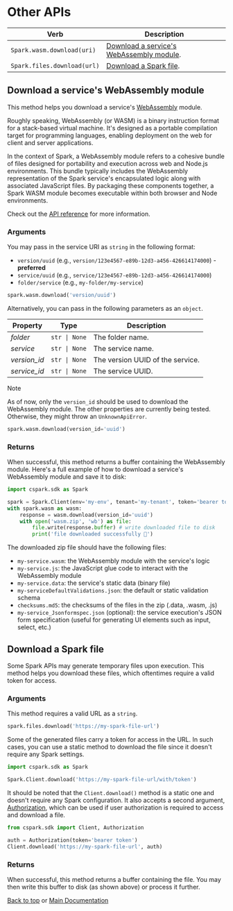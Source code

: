 <!-- markdownlint-disable-file MD024 -->

# Other APIs

| Verb                        | Description                                                                         |
| --------------------------- | ----------------------------------------------------------------------------------- |
| `Spark.wasm.download(uri)`  | [Download a service's WebAssembly module](#download-a-services-webassembly-module). |
| `Spark.files.download(url)` | [Download a Spark file](#download-a-spark-file).                                    |

## Download a service's WebAssembly module

This method helps you download a service's [WebAssembly](https://webassembly.org/)
module.

Roughly speaking, WebAssembly (or WASM) is a binary instruction format
for a stack-based virtual machine. It's designed as a portable compilation target
for programming languages, enabling deployment on the web for client and server
applications.

In the context of Spark, a WebAssembly module refers to a cohesive bundle of
files designed for portability and execution across web and Node.js environments.
This bundle typically includes the WebAssembly representation of the Spark service's
encapsulated logic along with associated JavaScript files. By packaging these
components together, a Spark WASM module becomes executable within both browser and
Node environments.

Check out the [API reference](https://docs.coherent.global/spark-apis/webassembly-module-api)
for more information.

### Arguments

You may pass in the service URI as `string` in the following format:

- `version/uuid` (e.g., `version/123e4567-e89b-12d3-a456-426614174000`) - **preferred**
- `service/uuid` (e.g., `service/123e4567-e89b-12d3-a456-426614174000`)
- `folder/service` (e.g., `my-folder/my-service`)

```python
spark.wasm.download('version/uuid')
```

Alternatively, you can pass in the following parameters as an `object`.

| Property      | Type          | Description                      |
| ------------- | ------------- | -------------------------------- |
| _folder_      | `str \| None` | The folder name.                 |
| _service_     | `str \| None` | The service name.                |
| _version\_id_ | `str \| None` | The version UUID of the service. |
| _service\_id_ | `str \| None` | The service UUID.                |

> [!NOTE]
> As of now, only the `version_id` should be used to download the WebAssembly module.
> The other properties are currently being tested. Otherwise, they might throw an `UnknownApiError`.

```python
spark.wasm.download(version_id='uuid')
```

### Returns

When successful, this method returns a buffer containing the WebAssembly module.
Here's a full example of how to download a service's WebAssembly module and save
it to disk:

```python
import cspark.sdk as Spark

spark = Spark.Client(env='my-env', tenant='my-tenant', token='bearer token')
with spark.wasm as wasm:
    response = wasm.download(version_id='uuid')
    with open('wasm.zip', 'wb') as file:
        file.write(response.buffer) # write downloaded file to disk
        print('file downloaded successfully 🎉')
```

The downloaded zip file should have the following files:

- `my-service.wasm`: the WebAssembly module with the service's logic
- `my-service.js`: the JavaScript glue code to interact with the WebAssembly module
- `my-service.data`: the service's static data (binary file)
- `my-serviceDefaultValidations.json`: the default or static validation schema
- `checksums.md5`: the checksums of the files in the zip (.data, .wasm, .js)
- `my-service_Jsonformspec.json` (optional): the service execution's JSON form specification
  (useful for generating UI elements such as input, select, etc.)

## Download a Spark file

Some Spark APIs may generate temporary files upon execution. This method helps you
download these files, which oftentimes require a valid token for access.

### Arguments

This method requires a valid URL as a `string`.

```python
spark.files.download('https://my-spark-file-url')
```

Some of the generated files carry a token for access in the URL. In such cases, you
can use a static method to download the file since it doesn't require any Spark settings.

```python
import cspark.sdk as Spark

Spark.Client.download('https://my-spark-file-url/with/token')
```

It should be noted that the `Client.download()` method is a static one and doesn't require
any Spark configuration. It also accepts a second argument, [Authorization](../src/cspark/sdk/_auth.py),
which can be used if user authorization is required to access and download a file.

```py
from cspark.sdk import Client, Authorization

auth = Authorization(token='bearer token')
Client.download('https://my-spark-file-url', auth)
```

### Returns

When successful, this method returns a buffer containing the file. You may then write
this buffer to disk (as shown above) or process it further.

[Back to top](#other-apis) or [Main Documentation](./readme.md)
